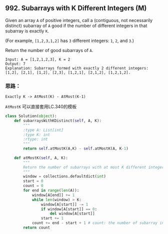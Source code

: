## 992. Subarrays with K Different Integers (M)

Given an array `A` of positive integers, call a (contiguous, not necessarily distinct) subarray of `A` good if the number of different integers in that subarray is exactly `K`.

(For example, `[1,2,3,1,2]` has `3` different integers: `1`, `2`, and `3`.)

Return the number of good subarrays of `A`.

```
Input: A = [1,2,1,2,3], K = 2
Output: 7
Explanation: Subarrays formed with exactly 2 different integers: [1,2], [2,1], [1,2], [2,3], [1,2,1], [2,1,2], [1,2,1,2].
```

### 思路：

`Exactly K -> AtMost(K) - AtMost(K-1)`

`AtMostK` 可以直接套用LC.340的模板

```python
class Solution(object):
    def subarraysWithKDistinct(self, A, K):
        """
        :type A: List[int]
        :type K: int
        :rtype: int
        """
        return self.atMostK(A,K) - self.atMostK(A, K-1)
    
    def atMostK(self, A, K):
        """
        Return the number of subarrays with at most K different integers
        """
        window = collections.defaultdict(int)
        start = 0
        count = 0
        for end in range(len(A)):
            window[A[end]] += 1
            while len(window) > K:
                window[A[start]] -= 1
                if window[A[start]] == 0:
                    del window[A[start]]
                start += 1
            count += end - start + 1 # count: the number of subarray including the end char
        return count 
```

